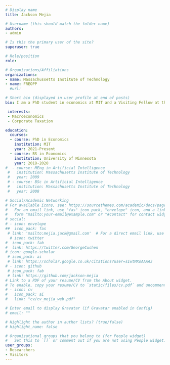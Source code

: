 ```yaml
---
# Display name
title: Jackson Mejia

# Username (this should match the folder name)
authors:
- admin

# Is this the primary user of the site?
superuser: true

# Role/position
role: 

# Organizations/Affiliations
organizations:
- name: Massachussetts Institute of Technology
- name: FREOPP
  #url:

# Short bio (displayed in user profile at end of posts)
bio: I am a PhD student in economics at MIT and a Visiting Fellow at the Foundation for Research on Equal Opportunity. My research interests are in macroeconomics and public finance.

 interests:
 - Macroeconomics
 - Corporate Taxation

education:
  courses:
  - course: PhD in Economics
    institution: MIT
    year: 2021-Present
  - course: BS in Economics
    institution: University of Minnesota
    year: 2018-2020
#  - course: MEng in Artificial Intelligence
 #   institution: Massachusetts Institute of Technology
 #   year: 2009
 # - course: BSc in Artificial Intelligence
 #   institution: Massachusetts Institute of Technology
 #   year: 2008

# Social/Academic Networking
# For available icons, see: https://sourcethemes.com/academic/docs/page-builder/#icons
#   For an email link, use "fas" icon pack, "envelope" icon, and a link in the
#   form "mailto:your-email@example.com" or "#contact" for contact widget.
# social:
# - icon: envelope
##  icon_pack: fas
 # link: 'mailto:mejia.jack@gmail.com'  # For a direct email link, use "mailto:mejia.jack@gmail.com".
  # icon: twitter
#  icon_pack: fab
#  link: https://twitter.com/GeorgeCushen
# icon: google-scholar
 # icon_pack: ai
 # link: https://scholar.google.co.uk/citations?user=sIwtMXoAAAAJ
# - icon: github
 # icon_pack: fab
 # link: https://github.com/jackson-mejia
# Link to a PDF of your resume/CV from the About widget.
# To enable, copy your resume/CV to `static/files/cv.pdf` and uncomment the lines below.
# - icon: cv
#   icon_pack: ai
#   link: "cv/cv_mejia_web.pdf"

# Enter email to display Gravatar (if Gravatar enabled in Config)
# email: ""

# Highlight the author in author lists? (true/false)
# highlight_name: false

# Organizational groups that you belong to (for People widget)
#   Set this to `[]` or comment out if you are not using People widget.
user_groups: 
- Researchers
- Visitors
---
```


